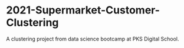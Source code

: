 # 2021-Supermarket-Customer-Clustering
A clustering project from data science bootcamp at PKS Digital School.
